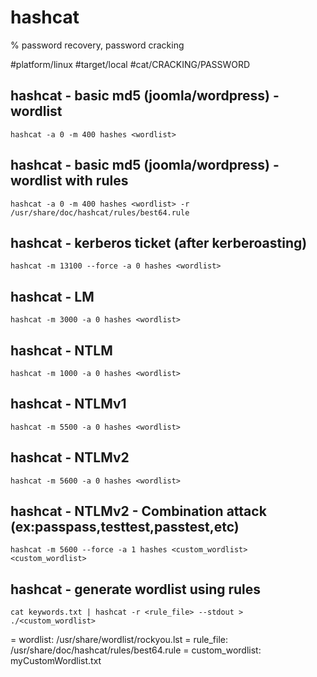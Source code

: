 # hashcat

% password recovery, password cracking

#platform/linux  #target/local  #cat/CRACKING/PASSWORD 

## hashcat - basic md5 (joomla/wordpress) - wordlist
```
hashcat -a 0 -m 400 hashes <wordlist>
```

## hashcat - basic md5 (joomla/wordpress) - wordlist with rules
```
hashcat -a 0 -m 400 hashes <wordlist> -r /usr/share/doc/hashcat/rules/best64.rule 
```

## hashcat - kerberos ticket (after kerberoasting)
```
hashcat -m 13100 --force -a 0 hashes <wordlist> 
```

## hashcat - LM
```
hashcat -m 3000 -a 0 hashes <wordlist> 
```

## hashcat - NTLM
```
hashcat -m 1000 -a 0 hashes <wordlist> 
```

## hashcat - NTLMv1
```
hashcat -m 5500 -a 0 hashes <wordlist> 
```

## hashcat - NTLMv2
```
hashcat -m 5600 -a 0 hashes <wordlist> 
```

## hashcat - NTLMv2 - Combination attack (ex:passpass,testtest,passtest,etc)
```
hashcat -m 5600 --force -a 1 hashes <custom_wordlist> <custom_wordlist>
```

## hashcat - generate wordlist using rules
```
cat keywords.txt | hashcat -r <rule_file> --stdout > ./<custom_wordlist>
```

= wordlist: /usr/share/wordlist/rockyou.lst
= rule_file: /usr/share/doc/hashcat/rules/best64.rule 
= custom_wordlist: myCustomWordlist.txt
